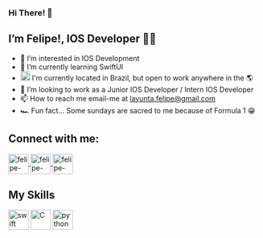 ### Hi There! :wave:
## I’m Felipe!, IOS Developer :apple::mechanical_arm:
- 👀 I’m interested in IOS Development
- 🌱 I’m currently learning SwiftUI
- <img
  alt="United States"
  src="http://purecatamphetamine.github.io/country-flag-icons/3x2/BR.svg"  width="19"/> I'm currently located in Brazil, but open to work anywhere in the :earth_americas:
- 💞️ I’m looking to work as a Junior IOS Developer / Intern IOS Developer
- 📫 How to reach me email-me at layunta.felipe@gmail.com
- :racing_car: Fun fact... Some sundays are sacred to me because of Formula 1 :grin:

## Connect with me:
<a href="https://www.linkedin.com/in/felipe-la-yunta-1109221b5/" target="_blank">
<img align="center" alt="felipe-linkedin" height="40" width="40" src="https://cdn.icon-icons.com/icons2/3041/PNG/512/linkedin_logo_icon_189225.png" style="max-width:100%;">
</a>
<a href="https://www.instagram.com/felipe.code/" target="_blank">
<img align="center" alt="felipe-instagram" height="40" width="40" src="https://cdn.icon-icons.com/icons2/3041/PNG/512/instagram_share_story_connection_communication_icon_189222.png" style="max-width:100%;">
</a>
<a href="https://twitter.com/felipe_codee" target="_blank">
<img align="center" alt="felipe-twitter" height="40" width="40" src="https://cdn.icon-icons.com/icons2/3041/PNG/512/twitter_logo_icon_189230.png" style="max-width:100%;">
</a>

## My Skills
<img src="https://cdn.icon-icons.com/icons2/2415/PNG/512/swift_original_logo_icon_146332.png" alt="swift" width="40" height="40" style="max-width:100%;"></img>
<img src="https://cdn.icon-icons.com/icons2/2415/PNG/512/c_original_logo_icon_146611.png" alt="C" width="40" height="40" style="max-width:100%;"></img>
<img src="https://cdn.icon-icons.com/icons2/112/PNG/512/python_18894.png" alt="python" width="40" height="40" style="max-width:100%;"></img>

